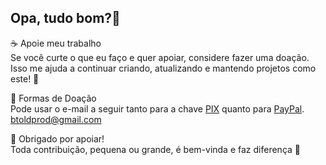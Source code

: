 ## Opa, tudo bom?👋

☕ Apoie meu trabalho<br>
Se você curte o que eu faço e quer apoiar, considere fazer uma doação. Isso me ajuda a continuar criando, atualizando e mantendo projetos como este! 🙌

💸 Formas de Doação<br>
Pode usar o e-mail a seguir tanto para a chave <a href="https://nubank.com.br/cobrar/1nczz9/68292e92-3623-4bb8-b6bb-7a1fd2f0ae88" target="_blank" rel="noopener">PIX<a> quanto para <a href="https://www.paypal.com/donate/?hosted_button_id=THQU5NRU5AA4L" target="_blank" rel="noopener">PayPal<a>.<br>
btoldprod@gmail.com

💬 Obrigado por apoiar!<br>
Toda contribuição, pequena ou grande, é bem-vinda e faz diferença 💖

<!--
**BToldev/BToldev** is a ✨ _special_ ✨ repository because its `README.md` (this file) appears on your GitHub profile.

Here are some ideas to get you started:

- 🔭 I’m currently working on ...
- 🌱 I’m currently learning ...
- 👯 I’m looking to collaborate on ...
- 🤔 I’m looking for help with ...
- 💬 Ask me about ...
- 📫 How to reach me: ...
- 😄 Pronouns: ...
- ⚡ Fun fact: ...
-->
